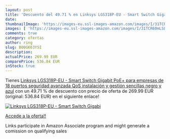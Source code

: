 ```yaml
---
layout: post
title: 'Descuento del 49.71 % en Linksys LGS318P-EU - Smart Switch Gigabi'
date: 
thumbnailImage: 'https://images-eu.ssl-images-amazon.com/images/I/31TCR60mLSL._SL200_.jpg'
images: [ 'https://images-eu.ssl-images-amazon.com/images/I/31TCR60mLSL._SL200_.jpg' ]
comments: true
category: ofertas
author: ring
slug: B00GK63YSI
description:
actualPrice: 269.99 EUR
comparePrice: 536.84 EUR
inStock: true
---
```


Tienes [Linksys LGS318P-EU - Smart Switch Gigabit PoE+ para empresas de 18 puertos  seguridad avanzada  QoS  instalación y gestión sencillas   negro y azul](https://www.amazon.es/dp/B00GK63YSI/?tag=tolees-21) con un 49.71 % de descuento con precio de oferta de 269.99 EUR (original: 536.84 EUR) en el siguiente enlace!

[![Linksys LGS318P-EU - Smart Switch Gigabi](https://images-eu.ssl-images-amazon.com/images/I/31TCR60mLSL._SL200_.jpg)](https://www.amazon.es/dp/B00GK63YSI/?tag=tolees-21)

[Accede a la oferta!!](https://www.amazon.es/dp/B00GK63YSI/?tag=tolees-21)

Links participate in Amazon Associate program and might generate a comission on qualifying sales


